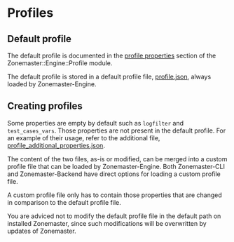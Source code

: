 # Profiles

## Default profile

The default profile is documented in the [profile properties] section
of the Zonemaster::Engine::Profile module.

The default profile is stored in a default profile file, [profile.json],
always loaded by Zonemaster-Engine.

## Creating profiles

Some properties are empty by default such as `logfilter` and
`test_cases_vars`. Those properties are not present in the default
profile. For an example of their usage, refer to the additional file,
[profile_additional_properties.json].

The content of the two files, as-is or modified, can be merged into a custom
profile file that can be loaded by Zonemaster-Engine. Both Zonemaster-CLI and
Zonemaster-Backend have direct options for loading a custom profile file.

A custom profile file only has to contain those properties that are changed
in comparison to the default profile file.

You are adviced not to modify the default profile file in the default path on
installed Zonemaster, since such modifications will be overwritten by updates
of Zonemaster.


[profile.json]:                        https://github.com/zonemaster/zonemaster-engine/blob/master/share/profile.json
[profile_additional_properties.json]:  https://github.com/zonemaster/zonemaster-engine/blob/master/share/profile_additional_properties.json
[Profile properties]:                  https://metacpan.org/pod/Zonemaster::Engine::Profile#PROFILE-PROPERTIES
